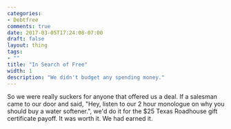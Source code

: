 ```yaml
---
categories:
- Debtfree
comments: true
date: 2017-03-05T17:24:08-07:00
draft: false
layout: thing
tags:
- ""
title: "In Search of Free"
width: 1
description: "We didn't budget any spending money."
---
```


So we were really suckers for anyone that offered us a deal.  If a salesman came to our door and said, "Hey, listen to our 2 hour monologue on why you should buy a water softener.", we'd do it for the $25 Texas Roadhouse gift certificate payoff.  It was worth it.  We had earned it.

<!--more-->
